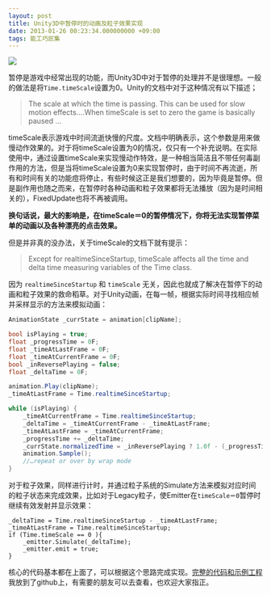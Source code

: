 ```yaml
---
layout: post
title: Unity3D中暂停时的动画及粒子效果实现
date: 2013-01-26 00:23:34.000000000 +09:00
tags: 能工巧匠集
---
```



![](http://www.onevcat.com/wp-content/uploads/2013/01/big副本.png)

暂停是游戏中经常出现的功能，而Unity3D中对于暂停的处理并不是很理想。一般的做法是将`Time.timeScale`设置为0。Unity的文档中对于这种情况有以下描述；

> The scale at which the time is passing. This can be used for slow motion effects….When timeScale is set to zero the game is basically paused …

timeScale表示游戏中时间流逝快慢的尺度。文档中明确表示，这个参数是用来做慢动作效果的。对于将timeScale设置为0的情况，仅只有一个补充说明。在实际使用中，通过设置timeScale来实现慢动作特效，是一种相当简洁且不带任何毒副作用的方法，但是当将timeScale设置为0来实现暂停时，由于时间不再流逝，所有和时间有关的功能痘将停止，有些时候这正是我们想要的，因为毕竟是暂停。但是副作用也随之而来，在暂停时各种动画和粒子效果都将无法播放（因为是时间相关的），FixedUpdate也将不再被调用。

**换句话说，最大的影响是，在timeScale＝0的暂停情况下，你将无法实现暂停菜单的动画以及各种漂亮的点击效果。**

但是并非真的没办法，关于timeScale的文档下就有提示：

> Except for realtimeSinceStartup, timeScale affects all the time and delta time measuring variables of the Time class.

因为 `realtimeSinceStartup` 和 `timeScale` 无关，因此也就成了解决在暂停下的动画和粒子效果的救命稻草。对于Unity动画，在每一帧，根据实际时间寻找相应帧并采样显示的方法来模拟动画：

```csharp
AnimationState _currState = animation[clipName];

bool isPlaying = true;
float _progressTime = 0F;
float _timeAtLastFrame = 0F;
float _timeAtCurrentFrame = 0F;
bool _inReversePlaying = false;
float _deltaTime = 0F;

animation.Play(clipName);
_timeAtLastFrame = Time.realtimeSinceStartup;

while (isPlaying) {
    _timeAtCurrentFrame = Time.realtimeSinceStartup;
    _deltaTime = _timeAtCurrentFrame - _timeAtLastFrame;
    _timeAtLastFrame = _timeAtCurrentFrame;
    _progressTime += _deltaTime;
    _currState.normalizedTime = _inReversePlaying ? 1.0f - (_progressTime / _currState.length) : _progressTime / _currState.length; 
    animation.Sample();
    //…repeat or over by wrap mode 
}
```

对于粒子效果，同样进行计时，并通过粒子系统的Simulate方法来模拟对应时间的粒子状态来完成效果，比如对于Legacy粒子，使Emitter在`timeScale＝0`暂停时继续有效发射并显示效果：

```
_deltaTime = Time.realtimeSinceStartup - _timeAtLastFrame;
_timeAtLastFrame = Time.realtimeSinceStartup;
if (Time.timeScale == 0 ){
	_emitter.Simulate(_deltaTime);
	_emitter.emit = true;
}
```

核心的代码基本都在上面了，可以根据这个思路完成实现。[完整的代码和示例工程](https://github.com/onevcat/UnpauseMe)我放到了github上，有需要的朋友可以去查看，也欢迎大家指正。
